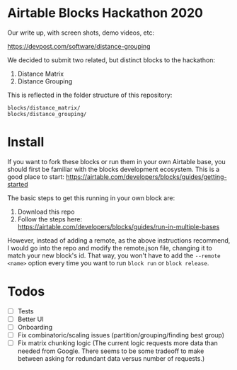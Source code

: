 # Airtable Blocks Hackathon 2020

Our write up, with screen shots, demo videos, etc: 

https://devpost.com/software/distance-grouping

We decided to submit two related, but distinct blocks to the hackathon:

1. Distance Matrix
2. Distance Grouping

This is reflected in the folder structure of this repository:

```
blocks/distance_matrix/
blocks/distance_grouping/
```

# Install

If you want to fork these blocks or run them in your own Airtable base, you should first be familiar with the blocks development ecosystem. 
This is a good place to start:
https://airtable.com/developers/blocks/guides/getting-started

The basic steps to get this running in your own block are:

1. Download this repo
2. Follow the steps here: https://airtable.com/developers/blocks/guides/run-in-multiple-bases

However, instead of adding a remote, as the above instructions recommend, 
I would go into the repo and modify the remote.json file, changing it to match your new block's id.
That way, you won't have to add the `--remote <name>` option every time you want to run
`block run` or `block release`. 


# Todos

- [ ] Tests
- [ ] Better UI
- [ ] Onboarding
- [ ] Fix combinatoric/scaling issues (partition/grouping/finding best group)
- [ ] Fix matrix chunking logic 
(The current logic requests more data than needed from Google. There seems to be some tradeoff to make between asking for redundant data versus number of requests.)

